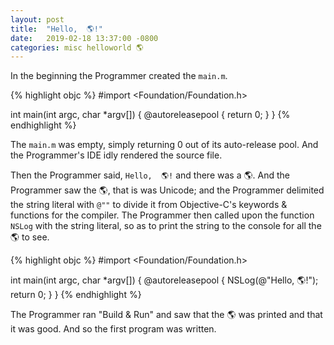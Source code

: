 ```yaml
---
layout: post
title:  "Hello,  🌎!"
date:   2019-02-18 13:37:00 -0800
categories: misc helloworld 🌎
---
```

In the beginning the Programmer created the `main.m`.

{% highlight objc %}
#import <Foundation/Foundation.h>

int main(int argc, char *argv[]) {
    @autoreleasepool {
        return 0;
    }
}
{% endhighlight %}

The `main.m` was empty, simply returning 0 out of its auto-release pool.  And the Programmer's IDE idly rendered the source file.

Then the Programmer said, `Hello,  🌎!` and there was a  🌎.  And the Programmer saw the  🌎, that is was Unicode; and the Programmer delimited the string literal with `@""` to divide it from Objective-C's keywords & functions for the compiler.  The Programmer then called upon the function `NSLog` with the string literal, so as to print the string to the console for all the 🌎 to see.

{% highlight objc %}
#import <Foundation/Foundation.h>

int main(int argc, char *argv[]) {
    @autoreleasepool {
        NSLog(@"Hello, 🌎!");
        return 0;
    }
}
{% endhighlight %}

The Programmer ran "Build & Run" and saw that the 🌎 was printed and that it was good. And so the first program was written.
